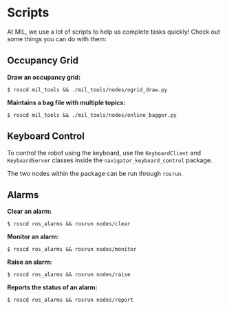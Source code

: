 # Scripts

At MIL, we use a lot of scripts to help us complete tasks quickly! Check out some things you can do with them:

## Occupancy Grid

**Draw an occupancy grid:**

    $ roscd mil_tools && ./mil_tools/nodes/ogrid_draw.py

**Maintains a bag file with multiple topics:**

    $ roscd mil_tools && ./mil_tools/nodes/online_bagger.py

## Keyboard Control
To control the robot using the keyboard, use the ``KeyboardClient`` and ``KeyboardServer``
classes inside the ``navigator_keyboard_control`` package.

The two nodes within the package can be run through ``rosrun``.

## Alarms
**Clear an alarm:**

    $ roscd ros_alarms && rosrun nodes/clear

**Monitor an alarm:**

    $ roscd ros_alarms && rosrun nodes/monitor

**Raise an alarm:**

    $ roscd ros_alarms && rosrun nodes/raise

**Reports the status of an alarm:**

    $ roscd ros_alarms && rosrun nodes/report
